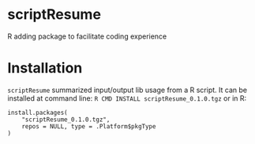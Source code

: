 # scriptResume
R adding package to facilitate coding experience

# Installation
`scriptResume` summarized input/output lib usage from a R script.
It can be installed at command line:
`R CMD INSTALL scriptResume_0.1.0.tgz`
or in R:

```
install.packages(
    "scriptResume_0.1.0.tgz",
    repos = NULL, type = .Platform$pkgType
)
```